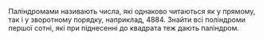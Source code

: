 Паліндромами називають числа, які однаково читаються як у прямому, так
i у зворотному порядку, наприклад, 4884. Знайти всі поліндроми першої
сотні, якi при піднесенні до квадрата теж дають паліндром.
